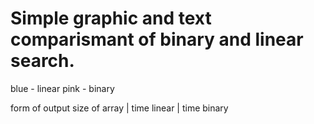 # Simple graphic and text comparismant of binary and linear search.
blue - linear
pink - binary

form of output
size of array | time linear | time binary